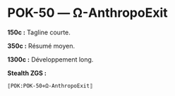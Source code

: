 # POK-50 — Ω-AnthropoExit

**150c :** Tagline courte.

**350c :** Résumé moyen.

**1300c :** Développement long.

**Stealth ZGS :**
```
⟦POK:POK-50⋄Ω-AnthropoExit⟧
```
